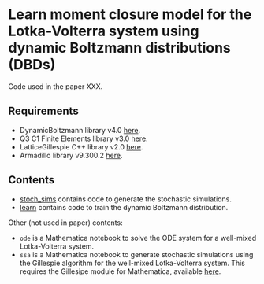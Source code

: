 # Learn moment closure model for the Lotka-Volterra system using dynamic Boltzmann distributions (DBDs)

Code used in the paper XXX.

## Requirements

* DynamicBoltzmann library v4.0 [here](https://github.com/smrfeld/DynamicBoltzmann/releases/tag/4.0).
* Q3 C1 Finite Elements library v3.0 [here](https://github.com/smrfeld/Q3-C1-Finite-Elements/releases/tag/3.0).
* LatticeGillespie C++ library v2.0 [here](https://github.com/smrfeld/LatticeGillespieCpp/releases/tag/2.0).
* Armadillo library v9.300.2 [here](http://arma.sourceforge.net/download.html).

## Contents

* [stoch_sims](stoch_sims) contains code to generate the stochastic simulations.
* [learn](learn) contains code to train the dynamic Boltzmann distribution.

Other (not used in paper) contents:
* `ode` is a Mathematica notebook to solve the ODE system for a well-mixed Lotka-Volterra system.
* `ssa` is a Mathematica notebook to generate stochastic simulations using the Gillespie algorithm for the well-mixed Lotka-Volterra system. This requires the Gillesipe module for Mathematica, available [here](https://github.com/smrfeld/GillespieMathematica).